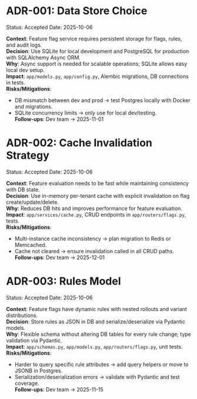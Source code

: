 # ADR-001: Data Store Choice
Status: Accepted
Date: 2025-10-06

**Context**: Feature flag service requires persistent storage for flags, rules, and audit logs.  
**Decision**: Use SQLite for local development and PostgreSQL for production with SQLAlchemy Async ORM.  
**Why**: Async support is needed for scalable operations; SQLite allows easy local dev setup.  
**Impact**: `app/models.py`, `app/config.py`, Alembic migrations, DB connections in tests.  
**Risks/Mitigations**:
- DB mismatch between dev and prod → test Postgres locally with Docker and migrations.
- SQLite concurrency limits → only use for local dev/testing.  
**Follow-ups**: Dev team → 2025-11-01

# ADR-002: Cache Invalidation Strategy
Status: Accepted
Date: 2025-10-06

**Context**: Feature evaluation needs to be fast while maintaining consistency with DB state.  
**Decision**: Use in-memory per-tenant cache with explicit invalidation on flag create/update/delete.  
**Why**: Reduces DB hits and improves performance for feature evaluation.  
**Impact**: `app/services/cache.py`, CRUD endpoints in `app/routers/flags.py`, tests.  
**Risks/Mitigations**:
- Multi-instance cache inconsistency → plan migration to Redis or Memcached.
- Cache not cleared → ensure invalidation called in all CRUD paths.  
**Follow-ups**: Dev team → 2025-12-01

# ADR-003: Rules Model
Status: Accepted
Date: 2025-10-06

**Context**: Feature flags have dynamic rules with nested rollouts and variant distributions.  
**Decision**: Store rules as JSON in DB and serialize/deserialize via Pydantic models.  
**Why**: Flexible schema without altering DB tables for every rule change; type validation via Pydantic.  
**Impact**: `app/schemas.py`, `app/models.py`, `app/routers/flags.py`, unit tests.  
**Risks/Mitigations**:
- Harder to query specific rule attributes → add query helpers or move to JSONB in Postgres.
- Serialization/deserialization errors → validate with Pydantic and test coverage.  
**Follow-ups**: Dev team → 2025-11-15
